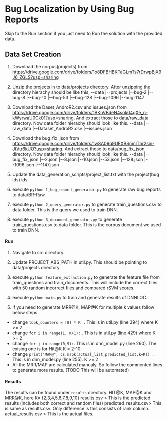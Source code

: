 # Bug Localization by Using Bug Reports

Skip to the Run section if you just need to Run the solution with the provided data.
## Data Set Creation

1. Download the corpus(projects) from https://drive.google.com/drive/folders/1o8DFBHBKTaGLmTs7rDrwpBjX9J6_ZGLS?usp=sharing

2. Unzip the projects in to data/projects directory. After unzipping the directory hierachy should be like this,
--data
	|--projects
		|--bug-2
		|--bug-8
		|--bug-10
		|--bug-53
		|--bug-128
		|--bug-1096
		|--bug-1147

3. Download the Daset_AndroR2.csv and issues.json from https://drive.google.com/drive/folders/1BKnVBdeN4sok04gXe_n-kWyrwaU0Ck01?usp=sharing. And extract those to data/raw_data directory. Now data folder hierachy should look like this.
--data
	|--raw_data
		|--Dataset_AndroR2.csv
		|--issues.json

4. Download the bug_fix_json from  https://drive.google.com/drive/folders/1w8A09q9UFXBSnmlThr2sin-JtVtr6kUO?usp=sharing. And extract those to data/bug_fix_json directory. Now data folder hierachy should look like this.
--data
	|--bug_fix_json
		|--2.json
		|--8.json
		|--10.json
		|--53.json
		|--128.json
		|--1096.json
		|--1147.json

		

5. Update the data_generation_scripts/project_list.txt with the project(bug ids) ids.

6. execute ```python 1_bug_report_generator.py``` to generate raw bug reports to data/BR-Raw.

7. execute ```python 2_query_generator.py``` to generate train_questions.csv to data folder. This is the query we used to train DNN.

8. execute ```python 3_document_generator.py``` to generate train_questions.csv to data folder. This is the corpus document we used to train DNN.

#### Run

1. Navigate to src directory.

2. Update PROJECT_ABS_PATH in util.py. This should be pointing to data/projects directory.

3. execute ```python feature_extraction.py``` to generate the feature file from train_questions and train_documents. This will include the correct files with 50 random incorrect files and compared rSVM scores.

4. execute ```python main.py``` to train and generate results of DNNLOC.

5. If you need to generate MRR@K, MAP@K for multiple k values follow below steps.

* change ```topk_counters = [0] * K ``` . This is in util.py (line 394) where K >= 2
* change ```for i in range(1, K+1):``` . This is in util.py (line 429) where K  >= 2
* change ``` for j in range(0,9): ```. This is in dnn_model.py (line 260). The exising one is for Hit@K K = 2-10
* change ```print("MAP@", cs.mapk(actual_list,predicted_list,k=K)) ``` . This is in dnn_model.py (line 255). K >= 2 
* All the MRR/MAP are calculated manualy. So follow the commented lines to generate more results. (TODO This will be automated) 

#### Results
The results can be found under ```results``` directory. HIT@K, MAP@K and MRR@K, here K= {2,3,4,5,6,7,8,9,10}
results.csv > This is the predicted results (includes both correct and random files)
predicted_results.csv> This is same as results.csv. Only difference is this consists of rank column.
actual_results.csv > This is the actual files. 
 

